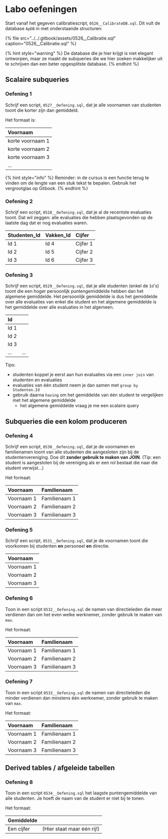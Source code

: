 # Labo oefeningen

Start vanaf het gegeven calibratiescript, `0526__CalibrateDB.sql`. Dit vult de database `ApDB` in met onderstaande structuren:

{% file src="../../.gitbook/assets/0526\_\_Calibratie.sql" caption="0526\_\_Calibratie.sql" %}

{% hint style="warning" %}
De database die je hier krijgt is niet elegant ontworpen, maar ze maakt de subqueries die we hier zoeken makkelijker uit te schrijven dan een beter opgesplitste database.
{% endhint %}

## Scalaire subqueries

### Oefening 1

Schrijf een script, `0527__Oefening.sql`, dat je alle voornamen van studenten toont die korter zijn dan gemiddeld.

Het formaat is:

| Voornaam |
| :--- |
| korte voornaam 1 |
| korte voornaam 2 |
| korte voornaam 3 |
| ... |

{% hint style="info" %}
Reminder: in de cursus is een functie terug te vinden om de lengte van een stuk tekst te bepalen. Gebruik het vergrootglas op Gitbook.
{% endhint %}

### Oefening 2

Schrijf een script, `0528__Oefening.sql`, dat je al de recentste evaluaties toont. Dat wil zeggen: alle evaluaties die hebben plaatsgevonden op de laatste dag dat er nog evaluaties waren.

| Studenten\_Id | Vakken\_Id | Cijfer |
| :--- | :--- | :--- |
| Id 1 | Id 4 | Cijfer 1 |
| Id 2 | Id 5 | Cijfer 2 |
| Id 3 | Id 6 | Cijfer 3 |

### Oefening 3

Schrijf een script, `0529__Oefening.sql`, dat je alle studenten \(enkel de `Id`'s\) toont die een hoger persoonlijk puntengemiddelde hebben dan het algemene gemiddelde. Het persoonlijk gemiddelde is dus het gemiddelde over alle evaluaties van enkel die student en het algemene gemiddelde is het gemiddelde over alle evaluaties in het algemeen.

| Id |  |
| :--- | :--- |
| Id 1 |  |
| Id 2 |  |
| Id 3 |  |
| ... | ... |

Tips:

* studenten koppel je eerst aan hun evaluaties via een `inner join` van studenten en evaluaties
* evaluaties van één student neem je dan samen met `group by Studenten.Id`
* gebruik daarna `having` om het gemiddelde van één student te vergelijken met het algemene gemiddelde
  * het algemene gemiddelde vraag je me een scalaire query

## Subqueries die een kolom produceren

### Oefening 4

Schrijf een script, `0530__Oefening.sql`, dat je de voornamen en familienamen toont van alle studenten die aangesloten zijn bij de studentenvereniging. Doe dit **zonder gebruik te maken van JOIN**. \(Tip: een student is aangesloten bij de vereniging als er een rol bestaat die naar die student verwijst...\)

Het formaat:

| Voornaam | Familienaam |
| :--- | :--- |
| Voornaam 1 | Familienaam 1 |
| Voornaam 2 | Familienaam 2 |
| Voornaam 3 | Familienaam 3 |

### Oefening 5

Schrijf een script, `0531__Oefening.sql`, dat je de voornamen toont die voorkomen bij studenten **en** personeel **en** directie.

| Voornaam |
| :--- |
| Voornaam 1 |
| Voornaam 2 |
| Voornaam 3 |

### Oefening 6

Toon in een script `0532__Oefening.sql` de namen van directieleden die meer verdienen dan om het even welke werknemer, zonder gebruik te maken van `max`.

Het formaat:

| Voornaam | Familienaam |
| :--- | :--- |
| Voornaam 1 | Familienaam 1 |
| Voornaam 2 | Familienaam 2 |
| Voornaam 3 | Familienaam 3 |

### Oefening 7

Toon in een script `0533__Oefening.sql` de namen van directieleden die minder verdienen dan minstens één werknemer, zonder gebruik te maken van `max`.

Het formaat:

| Voornaam | Familienaam |
| :--- | :--- |
| Voornaam 1 | Familienaam 1 |
| Voornaam 2 | Familienaam 2 |
| Voornaam 3 | Familienaam 3 |

## Derived tables / afgeleide tabellen

### Oefening 8

Toon in een script `0534__Oefening.sql` het laagste puntengemiddelde van alle studenten. Je hoeft de naam van de student er niet bij te tonen.

Het formaat:

| Gemiddelde |  |
| :--- | :--- |
| Een cijfer | \(Hier staat maar één rij!\) |

